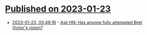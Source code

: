 # [Published on 2023-01-23](index.md)

* [2023-01-23, 03:49:16](https://news.ycombinator.com/item?id=34485254) - [Ask HN: Has anyone fully attempted Bret Victor's vision?](https://news.ycombinator.com/item?id=34485254)
